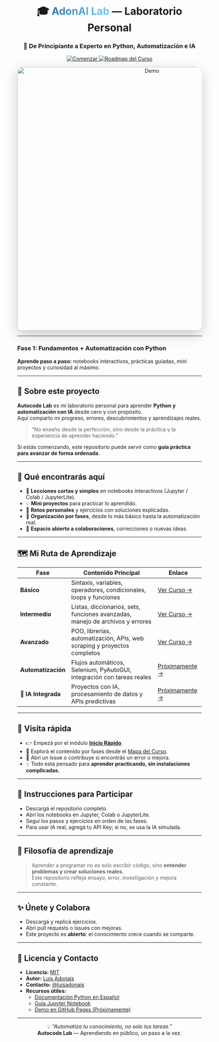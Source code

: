 <div align="center">

<h1>🎓 <span style="background:linear-gradient(to right, #3776AB, #6CCFF6); -webkit-background-clip:text; color:transparent;">AdonAI Lab</span> — Laboratorio Personal</h1>
<h3>🚀 De Principiante a Experto en Python, Automatización e IA</h3>

<p>
  <a href="#inicio-rapido">
    <img src="https://img.shields.io/badge/🌟%20Comenzar-Inicio%20Rápido-brightgreen?style=for-the-badge" alt="Comenzar" />
  </a>
  <a href="ROADMAP.md">
    <img src="https://img.shields.io/badge/🗺️%20Roadmap-Del%20Curso-blue?style=for-the-badge" alt="Roadmap del Curso"/>
  </a>
</p>

<img src="docs/demo.gif" alt="Demo" width="720" style="border-radius:16px; box-shadow:0 12px 36px rgba(0,0,0,0.2);" />

</div>

---

### Fase 1: Fundamentos + Automatización con Python

**Aprende paso a paso:** notebooks interactivos, prácticas guiadas, mini proyectos y curiosidad al máximo.

---

## 🎯 Sobre este proyecto

**Autocode Lab** es mi laboratorio personal para aprender **Python y automatización con IA** desde cero y con propósito.  
Aquí comparto mi progreso, errores, descubrimientos y aprendizajes reales.

> “No enseño desde la perfección, sino desde la práctica y la experiencia de aprender haciendo.”

Si estás comenzando, este repositorio puede servir como **guía práctica para avanzar de forma ordenada**.

---

## 🧭 Qué encontrarás aquí

- 📘 **Lecciones cortas y simples** en notebooks interactivos (Jupyter / Colab / JupyterLite).  
- 💡 **Mini proyectos** para practicar lo aprendido.  
- 🧩 **Retos personales** y ejercicios con soluciones explicadas.  
- 📂 **Organización por fases**, desde lo más básico hasta la automatización real.  
- 🤝 **Espacio abierto a colaboraciones**, correcciones o nuevas ideas.

---

<a name="rutas-de-aprendizaje"></a>

## 🗺️ Mi Ruta de Aprendizaje

<div align="center">

| Fase | Contenido Principal | Enlace |
|------|-------------------|--------|
|  **Básico** | Sintaxis, variables, operadores, condicionales, loops y funciones | [Ver Curso →](curso-basico-) |
|  **Intermedio** | Listas, diccionarios, sets, funciones avanzadas, manejo de archivos y errores | [Ver Curso →](curso-qa/README.md) |
|  **Avanzado** | POO, librerías, automatización, APIs, web scraping y proyectos completos | [Ver Curso →](curso-intermedio/README.md) |
| **Automatización** | Flujos automáticos, Selenium, PyAutoGUI, integración con tareas reales | [Próximamente →](#) |
| 🤖 **IA Integrada** | Proyectos con IA, procesamiento de datos y APIs predictivas | [Próximamente →](#) |

</div>

---

<a name="visita-rapida"></a>

## 🔎 Visita rápida

- 👉 Empezá por el módulo [**Inicio Rápido**](#inicio-rapido).  
- 📘 Explorá el contenido por fases desde el [Mapa del Curso](#rutas-de-aprendizaje).  
- 💬 Abrí un issue o contribuye si encontrás un error o mejora.  
- 💡 Todo está pensado para **aprender practicando, sin instalaciones complicadas.**

---

<a name="inicio-rapido"></a>

## 🚀 Instrucciones para Participar

- Descargá el repositorio completo.  
- Abrí los notebooks en Jupyter, Colab o JupyterLite.  
- Seguí los pasos y ejercicios en orden de las fases.  
- Para usar IA real, agregá tu API Key; si no, se usa la IA simulada.

---

## 💬 Filosofía de aprendizaje

> Aprender a programar no es solo escribir código, sino **entender problemas y crear soluciones reales**.  
> Este repositorio refleja ensayo, error, investigación y mejora constante.

---

## ✨ Únete y Colabora

- Descargá y replicá ejercicios.  
- Abrí pull requests o issues con mejoras.  
- Este proyecto es **abierto**: el conocimiento crece cuando se comparte.

---

## 📄 Licencia y Contacto

- **Licencia:** [MIT](LICENSE)  
- **Autor:** [Luis Adonais](https://github.com/LuisAdonais)  
- **Contacto:** [@luisadonais](https://x.com/luisadonais)  
- **Recursos útiles:**
  - [Documentación Python en Español](https://docs.python.org/es/3/)  
  - [Guía Jupyter Notebook](https://jupyter.org/)  
  - [Demo en GitHub Pages (Próximamente)](https://luisadonais.github.io/autocodelab)

---

<div align="center">

💡 *“Automatiza tu conocimiento, no solo tus tareas.”*  
**Autocode Lab** — Aprendiendo en público, un paso a la vez.

</div>


